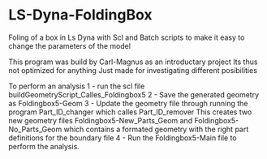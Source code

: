 # LS-Dyna-FoldingBox
 Foling of a box in Ls Dyna with Scl and Batch scripts to make it easy to change the parameters of the model

This program was build by Carl-Magnus as an introductary project
Its thus not optimized for anything
Just made for investigating different posibilities

To perform an analysis
1 - run the scl file buildGeometryScript_Calles_Foldingbox5
2 - Save the generated geometry as Foldingbox5-Geom
3 - Update the geometry file through running the program Part_ID_changer which calles Part_ID_remover
This creates two new geometry files Foldingbox5-New_Parts_Geom and Foldingbox5-No_Parts_Geom which 
contains a formated geometry with the right part definitions for the boundary file
4 - Run the Foldingbox5-Main file to perform the analysis. 

